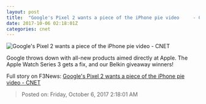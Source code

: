 ```yaml
---
layout: post
title:  "Google's Pixel 2 wants a piece of the iPhone pie video     - CNET"
date: 2017-10-06 02:18:01Z
categories: cnet
---
```


![Google's Pixel 2 wants a piece of the iPhone pie video     - CNET](https://cnet4.cbsistatic.com/img/QTLbvdNIahbK2ZqK4ZR1ZSiyZ3g=/2017/10/06/a863ded3-c331-4077-b02a-03c1903cb281/ab457.jpg)

Google throws down with all-new products aimed directly at Apple. The Apple Watch Series 3 gets a fix, and our Belkin giveaway winners!


Full story on F3News: [Google's Pixel 2 wants a piece of the iPhone pie video     - CNET](http://www.f3nws.com/n/tPuCNC)

> Posted on: Friday, October 6, 2017 2:18:01 AM
